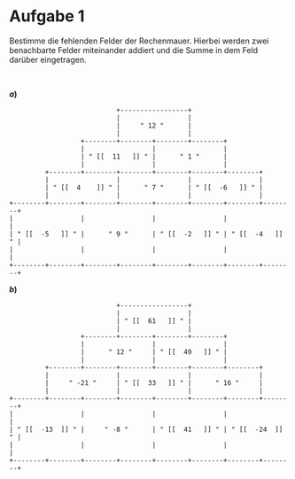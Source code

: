 <!--
version:  0.0.1

language: de

@style
input {
    text-align: center;
}

.flex-container {
    display: flex;
    flex-wrap: wrap;
    align-items: stretch;
    gap: 20px;
}

.flex-child {
    flex: 1;
    min-width: 350px;
    margin-right: 20px;
}

@media (max-width: 400px) {
    .flex-child {
        flex: 100%;
        margin-right: 0;
    }
}


.vertical-text {
    writing-mode: vertical-rl;
    transform: rotate(180deg);
    text-align: center;
}
@end

formula: \carry   \textcolor{red}{\scriptsize #1}
formula: \digit   \rlap{\carry{#1}}\phantom{#2}#2
formula: \permil  \text{‰}

import: https://raw.githubusercontent.com/liaTemplates/algebrite/master/README.md
import: https://raw.githubusercontent.com/LiaTemplates/Tikz-Jax/main/README.md

script: https://cdn.jsdelivr.net/gh/LiaTemplates/Tikz-Jax@main/dist/index.js

@round
<script>
  let value = `@input`;
  if (value.startsWith("@")) {
    ""
  } else {
    value = JSON.parse(value);
    value = value[0]
    value = value.replace(/,/g, ".");
    value = parseFloat(value);
    value = Math.round(value * Math.pow(10,@1)) / Math.pow(10,@1);
    value == @0
  }
</script>
@end

tags: Negative Zahlen, Addition, Subtraktion, schwer

-->




# Aufgabe 1

Bestimme die fehlenden Felder der Rechenmauer. Hierbei werden zwei benachbarte Felder miteinander addiert und die Summe in dem Feld darüber eingetragen.



<br>

<section class="flex-container">
<div class="flex-child">

__$a)\;\;$__

``` ascii
                           +-----------------+
                           |                 |
                           |     " 12 "      |
                           |                 |
                  +--------+--------+--------+--------+
                  |                 |                 |
                  | " [[  11   ]] " |      " 1 "      |
                  |                 |                 |
         +--------+--------+--------+--------+--------+--------+
         |                 |                 |                 |
         | " [[  4    ]] " |      " 7 "      | " [[  -6   ]] " |
         |                 |                 |                 |
+--------+--------+--------+--------+--------+--------+--------+--------+                                       
|                 |                 |                 |                 |
| " [[  -5   ]] " |      " 9 "      | " [[  -2   ]] " | " [[  -4   ]] " |
|                 |                 |                 |                 |
+--------+--------+--------+--------+--------+--------+--------+--------+                                       
```

</div>
</section>



<section class="flex-container">
<div class="flex-child">

__$b)\;\;$__

``` ascii
                           +-----------------+
                           |                 |
                           | " [[  61   ]] " |
                           |                 |
                  +--------+--------+--------+--------+
                  |                 |                 |
                  |      " 12 "     | " [[  49   ]] " |
                  |                 |                 |
         +--------+--------+--------+--------+--------+--------+
         |                 |                 |                 |
         |     " -21 "     | " [[  33   ]] " |      " 16 "     |
         |                 |                 |                 |
+--------+--------+--------+--------+--------+--------+--------+--------+                                       
|                 |                 |                 |                 |
| " [[  -13  ]] " |     " -8 "      | " [[  41   ]] " | " [[  -24  ]] " |
|                 |                 |                 |                 |
+--------+--------+--------+--------+--------+--------+--------+--------+                                       
```

</div>
</section>

<br>
<br>
<br>
<br>
<br>
<br>
<br>